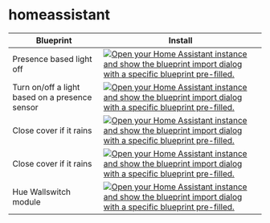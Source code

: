 # homeassistant


| Blueprint | Install |
| -- | -- |
| Presence based light off | [![Open your Home Assistant instance and show the blueprint import dialog with a specific blueprint pre-filled.](https://my.home-assistant.io/badges/blueprint_import.svg)](https://my.home-assistant.io/redirect/blueprint_import/?blueprint_url=https://github.com/deese/homeassistant/blob/main/ha-bp-presence_based_light_off.yaml) | 
| Turn on/off a light based on a presence sensor | [![Open your Home Assistant instance and show the blueprint import dialog with a specific blueprint pre-filled.](https://my.home-assistant.io/badges/blueprint_import.svg)](https://my.home-assistant.io/redirect/blueprint_import/?blueprint_url=https://github.com/deese/homeassistant/blob/main/ha-bp-pressence_light_on_off.yaml) | 
| Close cover if it rains | [![Open your Home Assistant instance and show the blueprint import dialog with a specific blueprint pre-filled.](https://my.home-assistant.io/badges/blueprint_import.svg)](https://my.home-assistant.io/redirect/blueprint_import/?blueprint_url=https://github.com/deese/homeassistant/blob/main/ha-bp-rain-protection_cover.yaml) | 
| Close cover if it rains | [![Open your Home Assistant instance and show the blueprint import dialog with a specific blueprint pre-filled.](https://my.home-assistant.io/badges/blueprint_import.svg)](https://my.home-assistant.io/redirect/blueprint_import/?blueprint_url=https://github.com/deese/homeassistant/blob/main/ha-bp-rain-protection_cover.yaml) | 
| Hue Wallswitch module | [![Open your Home Assistant instance and show the blueprint import dialog with a specific blueprint pre-filled.](https://my.home-assistant.io/badges/blueprint_import.svg)](https://my.home-assistant.io/redirect/blueprint_import/?blueprint_url=https://github.com/deese/homeassistant/blob/main/ha-bp-hue-wallswitch.yaml) |

